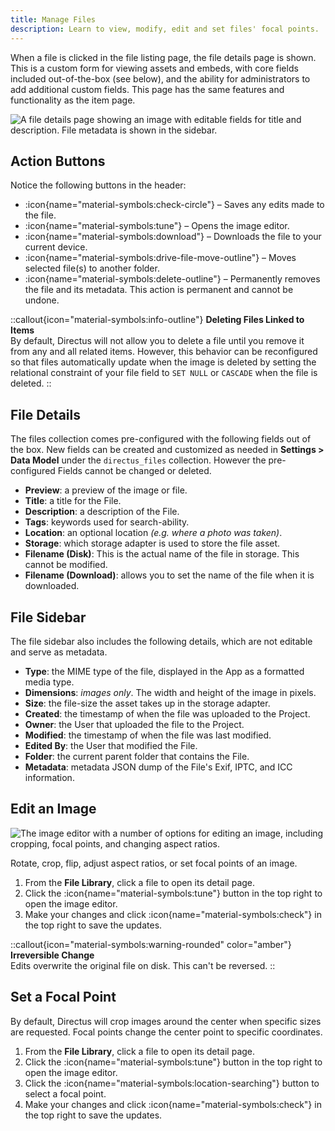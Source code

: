 ```yaml
---
title: Manage Files
description: Learn to view, modify, edit and set files' focal points.
---
```


When a file is clicked in the file listing page, the file details page is shown. This is a custom form for viewing assets
and embeds, with core fields included out-of-the-box (see below), and the ability for administrators to add additional
custom fields. This page has the same features and functionality as the
item page.

![A file details page showing an image with editable fields for title and description. File metadata is shown in the sidebar.](https://product-team.directus.app/assets/5cf9a82c-5a4b-4feb-ab61-ff6e9d10455d.png)

## Action Buttons

Notice the following buttons in the header:

- :icon{name="material-symbols:check-circle"} – Saves any edits made to the file.
- :icon{name="material-symbols:tune"} – Opens the image editor.
- :icon{name="material-symbols:download"} – Downloads the file to your current device.
- :icon{name="material-symbols:drive-file-move-outline"} – Moves selected file(s) to another folder.
- :icon{name="material-symbols:delete-outline"} – Permanently removes the file and its metadata. This action is permanent and cannot be undone.

::callout{icon="material-symbols:info-outline"}
**Deleting Files Linked to Items**  
By default, Directus will not allow you to delete a file until you remove it from any and all related items. However,
this behavior can be reconfigured so that files automatically update when the image is deleted by setting the relational
constraint of your file field to `SET NULL` or `CASCADE` when the file is deleted.
::

## File Details

The files collection comes pre-configured with the following fields out of the box. New fields can be created and
customized as needed in **Settings > Data Model** under the `directus_files` collection. However the pre-configured Fields cannot be changed or deleted.

- **Preview**: a preview of the image or file.
- **Title**: a title for the File.
- **Description**: a description of the File.
- **Tags**: keywords used for search-ability.
- **Location**: an optional location _(e.g. where a photo was taken)_.
- **Storage**: which storage adapter is used to store the file asset.
- **Filename (Disk)**: This is the actual name of the file in storage. This cannot be modified.
- **Filename (Download)**: allows you to set the name of the file when it is downloaded.

## File Sidebar

The file sidebar also includes the following details, which are not editable and serve as metadata.

- **Type**: the MIME type of the file, displayed in the App as a formatted media type.
- **Dimensions**: _images only_. The width and height of the image in pixels.
- **Size**: the file-size the asset takes up in the storage adapter.
- **Created**: the timestamp of when the file was uploaded to the Project.
- **Owner**: the User that uploaded the file to the Project.
- **Modified**: the timestamp of when the file was last modified.
- **Edited By**: the User that modified the File.
- **Folder**: the current parent folder that contains the File.
- **Metadata**: metadata JSON dump of the File's Exif, IPTC, and ICC information.

## Edit an Image

![The image editor with a number of options for editing an image, including cropping, focal points, and changing aspect ratios.](https://product-team.directus.app/assets/dc2929f8-7a5b-419f-8a31-c3ac7a45415e.png)

Rotate, crop, flip, adjust aspect ratios, or set focal points of an image.

1. From the **File Library**, click a file to open its detail page.
2. Click the :icon{name="material-symbols:tune"} button in the top right to open the image editor.
3. Make your changes and click :icon{name="material-symbols:check"} in the top right to save the updates.

::callout{icon="material-symbols:warning-rounded" color="amber"}
**Irreversible Change**  
Edits overwrite the original file on disk. This can't be reversed.
::

## Set a Focal Point

By default, Directus will crop images around the center when specific sizes are requested. Focal points change the
center point to specific coordinates.

1. From the **File Library**, click a file to open its detail page.
2. Click the :icon{name="material-symbols:tune"} button in the top right to open the image editor.
3. Click the :icon{name="material-symbols:location-searching"} button to select a focal point.
4. Make your changes and click :icon{name="material-symbols:check"} in the top right to save the updates.
